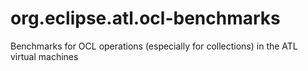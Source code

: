 # org.eclipse.atl.ocl-benchmarks
Benchmarks for OCL operations (especially for collections) in the ATL virtual machines
